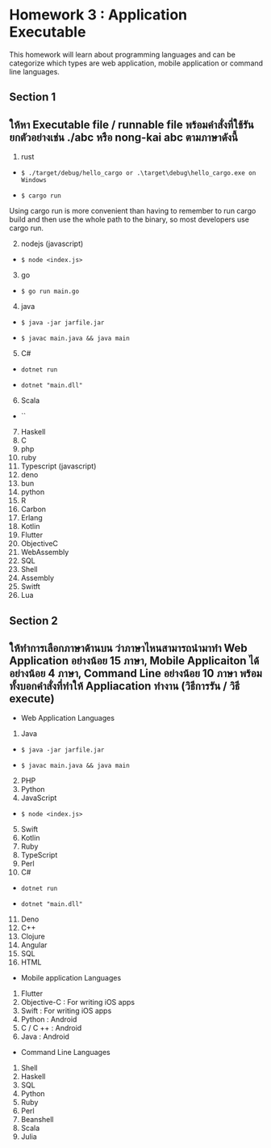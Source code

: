 # Homework 3 : Application Executable

This homework will learn about programming languages and can be categorize which types are web application, mobile application or command line languages.  

Section 1
---
ให้หา Executable file / runnable file พร้อมคำสั่งที่ใช้รัน ยกตัวอย่างเช่น ./abc หรือ nong-kai abc ตามภาษาดังนี้
-

1. rust

- `$ ./target/debug/hello_cargo or .\target\debug\hello_cargo.exe on Windows`

- `$ cargo run`

Using cargo run is more convenient than having to remember to run cargo build and then use the whole path to the binary, so most developers use cargo run.

2. nodejs (javascript)

- `$ node <index.js>`

3. go

- `$ go run main.go`

4. java

- `$ java -jar jarfile.jar`

- `$ javac main.java && java main`

5. C#

- `dotnet run`

- `dotnet "main.dll"`

6. Scala

- ``

7. Haskell
8. C
9. php
10. ruby
11. Typescript (javascript)
12. deno
13. bun
14. python
15. R
16. Carbon
17. Erlang
18. Kotlin
19. Flutter
20. ObjectiveC
21. WebAssembly
22. SQL
23. Shell
24. Assembly
25. Switft
26. Lua

Section 2
---

ให้ทำการเลือกภาษาด้านบน ว่าภาษาไหนสามารถนำมาทำ Web Application อย่างน้อย 15 ภาษา, Mobile Applicaiton ได้อย่างน้อย 4 ภาษา, Command Line อย่างน้อย 10 ภาษา พร้อมทั้งบอกคำสั่งที่ทำให้ Appliacation ทำงาน (วิธีการรัน / วิธี execute)
-

- Web Application Languages

1. Java

- `$ java -jar jarfile.jar`

- `$ javac main.java && java main`

2. PHP
3. Python
4. JavaScript

- `$ node <index.js>`

5. Swift
6. Kotlin
7. Ruby
8. TypeScript
9. Perl
10. C#

- `dotnet run`

- `dotnet "main.dll"`

11. Deno
12. C++
13. Clojure
14. Angular
15. SQL
16. HTML

- Mobile application Languages

1. Flutter
2. Objective-C : For writing iOS apps
3. Swift : For writing iOS apps
4. Python : Android
5. C / C ++ : Android
6. Java : Android

- Command Line Languages

1. Shell
2. Haskell
3. SQL
4. Python
5. Ruby
6. Perl
8. Beanshell
9. Scala
10. Julia